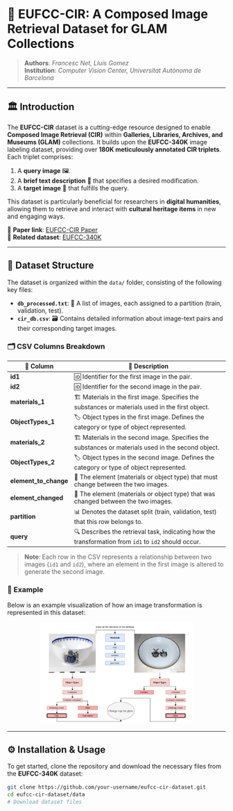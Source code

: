 # 🎨 **EUFCC-CIR**: A Composed Image Retrieval Dataset for GLAM Collections

> **Authors**: *Francesc Net, Lluis Gomez*  
> **Institution**: *Computer Vision Center, Universitat Autònoma de Barcelona*

---

## 🏛️ Introduction

The **EUFCC-CIR** dataset is a cutting-edge resource designed to enable **Composed Image Retrieval (CIR)** within **Galleries, Libraries, Archives, and Museums (GLAM)** collections. It builds upon the **EUFCC-340K** image labeling dataset, providing over **180K meticulously annotated CIR triplets**. Each triplet comprises:

1. A **query image** 🖼️.
2. A **brief text description** 📝 that specifies a desired modification.
3. A **target image** 🎯 that fulfills the query.

This dataset is particularly beneficial for researchers in **digital humanities**, allowing them to retrieve and interact with **cultural heritage items** in new and engaging ways.

🔗 **Paper link**: [EUFCC-CIR Paper](http://arxiv.org/abs/2410.01536)  
📂 **Related dataset**: [EUFCC-340K](https://github.com/cesc47/EUFCC-340K/tree/main)

---

## 📁 Dataset Structure

The dataset is organized within the `data/` folder, consisting of the following key files:

- **`db_processed.txt`**: 📄 A list of images, each assigned to a partition (train, validation, test).
- **`cir_db.csv`**: 🗃️ Contains detailed information about image-text pairs and their corresponding target images.

### 🗂️ **CSV Columns Breakdown**

| 🔢 **Column**         | 📖 **Description**                                                                                   |
|-----------------------|------------------------------------------------------------------------------------------------------|
| **id1**               | 🆔 Identifier for the first image in the pair.                                                       |
| **id2**               | 🆔 Identifier for the second image in the pair.                                                      |
| **materials_1**       | 🏗️ Materials in the first image. Specifies the substances or materials used in the first object.    |
| **ObjectTypes_1**     | 🏷️ Object types in the first image. Defines the category or type of object represented.             |
| **materials_2**       | 🏗️ Materials in the second image. Specifies the substances or materials used in the second object.  |
| **ObjectTypes_2**     | 🏷️ Object types in the second image. Defines the category or type of object represented.            |
| **element_to_change** | 🔄 The element (materials or object type) that must change between the two images.                   |
| **element_changed**   | 🔄 The element (materials or object type) that was changed between the two images.                   |
| **partition**         | 📊 Denotes the dataset split (train, validation, test) that this row belongs to.                     |
| **query**             | 🔍 Describes the retrieval task, indicating how the transformation from `id1` to `id2` should occur. |

> **Note**: Each row in the CSV represents a relationship between two images (`id1` and `id2`), where an element in the first image is altered to generate the second image.

### 🌟 Example

Below is an example visualization of how an image transformation is represented in this dataset:

<div align="center">
    <img src="fig/example.png" alt="Example Structure" width="70%">
</div>

---

## ⚙️ Installation & Usage

To get started, clone the repository and download the necessary files from the **EUFCC-340K** dataset:

```bash
git clone https://github.com/your-username/eufcc-cir-dataset.git
cd eufcc-cir-dataset/data
# Download dataset files
